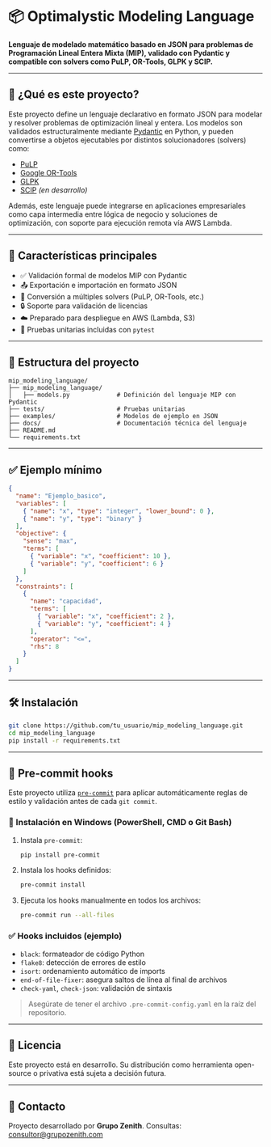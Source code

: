 # 📦 Optimalystic Modeling Language

**Lenguaje de modelado matemático basado en JSON para problemas de Programación Lineal Entera Mixta (MIP), validado con Pydantic y compatible con solvers como PuLP, OR-Tools, GLPK y SCIP.**

---

## 🚀 ¿Qué es este proyecto?

Este proyecto define un lenguaje declarativo en formato JSON para modelar y resolver problemas de optimización lineal y entera. Los modelos son validados estructuralmente mediante [Pydantic](https://docs.pydantic.dev/) en Python, y pueden convertirse a objetos ejecutables por distintos solucionadores (solvers) como:

- [PuLP](https://coin-or.github.io/pulp/)
- [Google OR-Tools](https://developers.google.com/optimization)
- [GLPK](https://www.gnu.org/software/glpk/)
- [SCIP](https://scipopt.org/) *(en desarrollo)*

Además, este lenguaje puede integrarse en aplicaciones empresariales como capa intermedia entre lógica de negocio y soluciones de optimización, con soporte para ejecución remota vía AWS Lambda.

---

## 🧠 Características principales

- ✅ Validación formal de modelos MIP con Pydantic
- 📤 Exportación e importación en formato JSON
- 🔄 Conversión a múltiples solvers (PuLP, OR-Tools, etc.)
- 🔒 Soporte para validación de licencias
- ☁️ Preparado para despliegue en AWS (Lambda, S3)
- 🧪 Pruebas unitarias incluidas con `pytest`

---

## 📁 Estructura del proyecto

```
mip_modeling_language/
├── mip_modeling_language/
│   ├── models.py             # Definición del lenguaje MIP con Pydantic
├── tests/                    # Pruebas unitarias
├── examples/                 # Modelos de ejemplo en JSON
├── docs/                     # Documentación técnica del lenguaje
├── README.md
└── requirements.txt
```

---

## ✅ Ejemplo mínimo

```json
{
  "name": "Ejemplo_basico",
  "variables": [
    { "name": "x", "type": "integer", "lower_bound": 0 },
    { "name": "y", "type": "binary" }
  ],
  "objective": {
    "sense": "max",
    "terms": [
      { "variable": "x", "coefficient": 10 },
      { "variable": "y", "coefficient": 6 }
    ]
  },
  "constraints": [
    {
      "name": "capacidad",
      "terms": [
        { "variable": "x", "coefficient": 2 },
        { "variable": "y", "coefficient": 4 }
      ],
      "operator": "<=",
      "rhs": 8
    }
  ]
}
```

---

## 🛠 Instalación

```bash
git clone https://github.com/tu_usuario/mip_modeling_language.git
cd mip_modeling_language
pip install -r requirements.txt
```

---

## 🧼 Pre-commit hooks

Este proyecto utiliza [`pre-commit`](https://pre-commit.com/) para aplicar automáticamente reglas de estilo y validación antes de cada `git commit`.

### 🔧 Instalación en Windows (PowerShell, CMD o Git Bash)

1. Instala `pre-commit`:
   ```bash
   pip install pre-commit
   ```

2. Instala los hooks definidos:
   ```bash
   pre-commit install
   ```

3. Ejecuta los hooks manualmente en todos los archivos:
   ```bash
   pre-commit run --all-files
   ```

### ✅ Hooks incluidos (ejemplo)

- `black`: formateador de código Python
- `flake8`: detección de errores de estilo
- `isort`: ordenamiento automático de imports
- `end-of-file-fixer`: asegura saltos de línea al final de archivos
- `check-yaml`, `check-json`: validación de sintaxis

> Asegúrate de tener el archivo `.pre-commit-config.yaml` en la raíz del repositorio.

---

## 📜 Licencia

Este proyecto está en desarrollo. Su distribución como herramienta open-source o privativa está sujeta a decisión futura.

---

## 🤝 Contacto

Proyecto desarrollado por **Grupo Zenith**.
Consultas: [consultor@grupozenith.com](mailto:consultor@grupozenith.com)

